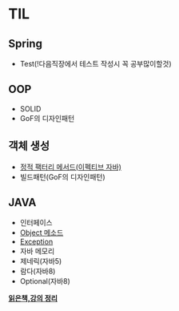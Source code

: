 # TIL
## Spring
* Test(!다음직장에서 테스트 작성시 꼭 공부많이할것)
## OOP
* SOLID
* GoF의 디자인패턴
## 객체 생성
* [정적 팩터리 메서드(이펙티브 자바)](https://github.com/jungtaemin/TIL/blob/main/%EA%B0%9D%EC%B2%B4%20%EC%83%9D%EC%84%B1/%EC%A0%95%EC%A0%81%20%ED%8C%A9%ED%84%B0%EB%A6%AC%20%EB%A9%94%EC%84%9C%EB%93%9C.md)
* 빌드패턴(GoF의 디자인패턴)

## JAVA
* 인터페이스
* [Object 메소드](https://github.com/jungtaemin/TIL/blob/main/Java/ObjectMethod.md)
* [Exception](https://github.com/jungtaemin/TIL/blob/main/Java/Exception.md)
* 자바 메모리
* 제네릭(자바5)
* 람다(자바8)
* Optional(자바8)


[**읽은책,강의 정리**]()

